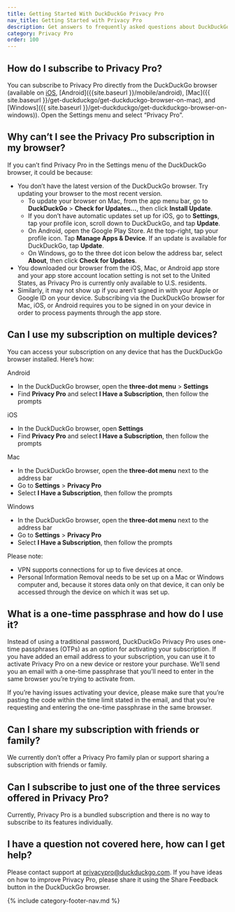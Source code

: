 ```yaml
---
title: Getting Started With DuckDuckGo Privacy Pro
nav_title: Getting Started with Privacy Pro
description: Get answers to frequently asked questions about DuckDuckGo’s Privacy Pro subscription that includes VPN, Personal Information Removal, and Identity Theft Restoration.
category: Privacy Pro
order: 100
---
```


## How do I subscribe to Privacy Pro?

You can subscribe to Privacy Pro directly from the DuckDuckGo browser (available on [iOS]({{site.baseurl}}/mobile/ios), [Android]({{site.baseurl }}/mobile/android), [Mac]({{ site.baseurl }}/get-duckduckgo/get-duckduckgo-browser-on-mac), and [Windows]({{ site.baseurl }}/get-duckduckgo/get-duckduckgo-browser-on-windows)). Open the Settings menu and select “Privacy Pro”.

## Why can’t I see the Privacy Pro subscription in my browser?

If you can’t find Privacy Pro in the Settings menu of the DuckDuckGo browser, it could be because:

-   You don’t have the latest version of the DuckDuckGo browser. Try updating your browser to the most recent version.
    -   To update your browser on Mac, from the app menu bar, go to **DuckDuckGo** > **Check for Updates...**, then click **Install Update**.
    -   If you don’t have automatic updates set up for iOS, go to **Settings**, tap your profile icon, scroll down to DuckDuckGo, and tap **Update**.
    -   On Android, open the Google Play Store. At the top-right, tap your profile icon. Tap **Manage Apps & Device**. If an update is available for DuckDuckGo, tap **Update**.
    -   On Windows, go to the three dot icon below the address bar, select **About**, then click **Check for Updates**.
-   You downloaded our browser from the iOS, Mac, or Android app store and your app store account location setting is not set to the United States, as Privacy Pro is currently only available to U.S. residents.
-   Similarly, it may not show up if you aren’t signed in with your Apple or Google ID on your device. Subscribing via the DuckDuckGo browser for Mac, iOS, or Android requires you to be signed in on your device in order to process payments through the app store.

## Can I use my subscription on multiple devices?

You can access your subscription on any device that has the DuckDuckGo browser installed. Here’s how:

Android

-   In the DuckDuckGo browser, open the **three-dot menu** > **Settings**
-   Find **Privacy Pro** and select **I Have a Subscription**, then follow the prompts

iOS

-   In the DuckDuckGo browser, open **Settings**
-   Find **Privacy Pro** and select **I Have a Subscription**, then follow the prompts

Mac

-   In the DuckDuckGo browser, open the **three-dot menu** next to the address bar
-   Go to **Settings** > **Privacy Pro**
-   Select **I Have a Subscription**, then follow the prompts

Windows

-   In the DuckDuckGo browser, open the **three-dot menu** next to the address bar
-   Go to **Settings** > **Privacy Pro**
-   Select **I Have a Subscription**, then follow the prompts

Please note:

-   VPN supports connections for up to five devices at once.
-   Personal Information Removal needs to be set up on a Mac or Windows computer and, because it stores data only on that device, it can only be accessed through the device on which it was set up.

## What is a one-time passphrase and how do I use it?

Instead of using a traditional password, DuckDuckGo Privacy Pro uses one-time passphrases (OTPs) as an option for activating your subscription. If you have added an email address to your subscription, you can use it to activate Privacy Pro on a new device or restore your purchase. We’ll send you an email with a one-time passphrase that you’ll need to enter in the same browser you’re trying to activate from.

If you’re having issues activating your device, please make sure that you’re pasting the code within the time limit stated in the email, and that you’re requesting and entering the one-time passphrase in the same browser.

## Can I share my subscription with friends or family?

We currently don’t offer a Privacy Pro family plan or support sharing a subscription with friends or family.

## Can I subscribe to just one of the three services offered in Privacy Pro?

Currently, Privacy Pro is a bundled subscription and there is no way to subscribe to its features individually.

## I have a question not covered here, how can I get help?

Please contact support at <a href="mailto:privacypro@duckduckgo.com">privacypro@duckduckgo.com</a>. If you have ideas on how to improve Privacy Pro, please share it using the Share Feedback button in the DuckDuckGo browser.

{% include category-footer-nav.md %}
